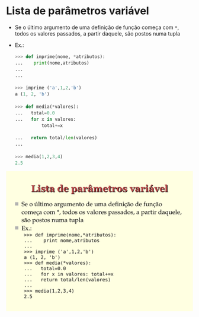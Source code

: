 # Lista de parâmetros variável

- Se o último argumento de uma definição de função
  começa com `*`, todos os valores passados, a partir daquele, são postos numa tupla

- Ex.:

  ```python
  >>> def imprime(nome, *atributos):
  ...    print(nome,atributos)
  ...
  ...

  >>> imprime ('a',1,2,'b')
  a (1, 2, 'b')

  >>> def media(*valores):
  ...   total=0.0
  ...   for x in valores: 
            total+=x
            
  ...   return total/len(valores)
  ...

  >>> media(1,2,3,4)
  2.5
  ```

![Slide 18](images/page-18.png)



